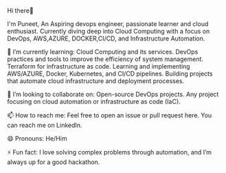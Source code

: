 Hi there👋

I'm Puneet, An Aspiring devops engineer, passionate learner and cloud enthusiast. Currently diving deep into Cloud Computing with a focus on DevOps, AWS,AZURE, DOCKER,CI/CD, and Infrastructure Automation.

🌱 I’m currently learning: Cloud Computing and its services. DevOps practices and tools to improve the efficiency of system management. Terraform for infrastructure as code. Learning and implementing AWS/AZURE, Docker, Kubernetes, and CI/CD pipelines. Building projects that automate cloud infrastructure and deployment processes.

👯 I’m looking to collaborate on: Open-source DevOps projects. Any project focusing on cloud automation or infrastructure as code (IaC).

📫 How to reach me: Feel free to open an issue or pull request here. You can reach me on LinkedIn.

😄 Pronouns: He/Him

⚡ Fun fact: I love solving complex problems through automation, and I’m always up for a good hackathon.
